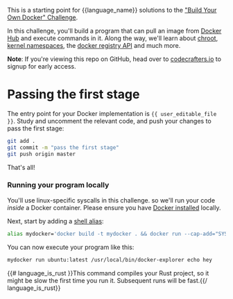This is a starting point for {{language_name}} solutions to the
["Build Your Own Docker" Challenge](https://codecrafters.io/challenges/docker).

In this challenge, you'll build a program that can pull an image from [Docker
Hub](https://hub.docker.com/) and execute commands in it. Along the way, we'll
learn about [chroot](https://en.wikipedia.org/wiki/Chroot), [kernel
namespaces](https://en.wikipedia.org/wiki/Linux_namespaces), the [docker
registry API](https://docs.docker.com/registry/spec/api/) and much more.

**Note**: If you're viewing this repo on GitHub, head over to
[codecrafters.io](https://codecrafters.io) to signup for early access.

# Passing the first stage

The entry point for your Docker implementation is `{{ user_editable_file }}`. 
Study and uncomment the relevant code, and push your changes to pass the first stage:

``` sh
git add . 
git commit -m "pass the first stage"
git push origin master
```

That's all!

### Running your program locally

You'll use linux-specific syscalls in this challenge. so we'll run
your code _inside_ a Docker container. Please ensure you have 
[Docker installed](https://docs.docker.com/get-docker/) locally.

Next, start by adding a [shell alias](https://shapeshed.com/unix-alias/):

``` sh
alias mydocker='docker build -t mydocker . && docker run --cap-add="SYS_ADMIN" mydocker'
```

You can now execute your program like this:

```sh
mydocker run ubuntu:latest /usr/local/bin/docker-explorer echo hey
```

{{# language_is_rust }}This command compiles your
Rust project, so it might be slow the first time you run it. Subsequent runs
will be fast.{{/ language_is_rust}}

